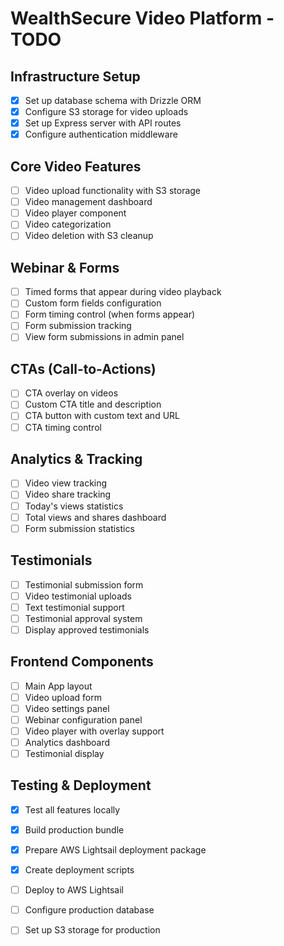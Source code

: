# WealthSecure Video Platform - TODO

## Infrastructure Setup
- [x] Set up database schema with Drizzle ORM
- [x] Configure S3 storage for video uploads
- [x] Set up Express server with API routes
- [x] Configure authentication middleware

## Core Video Features
- [ ] Video upload functionality with S3 storage
- [ ] Video management dashboard
- [ ] Video player component
- [ ] Video categorization
- [ ] Video deletion with S3 cleanup

## Webinar & Forms
- [ ] Timed forms that appear during video playback
- [ ] Custom form fields configuration
- [ ] Form timing control (when forms appear)
- [ ] Form submission tracking
- [ ] View form submissions in admin panel

## CTAs (Call-to-Actions)
- [ ] CTA overlay on videos
- [ ] Custom CTA title and description
- [ ] CTA button with custom text and URL
- [ ] CTA timing control

## Analytics & Tracking
- [ ] Video view tracking
- [ ] Video share tracking
- [ ] Today's views statistics
- [ ] Total views and shares dashboard
- [ ] Form submission statistics

## Testimonials
- [ ] Testimonial submission form
- [ ] Video testimonial uploads
- [ ] Text testimonial support
- [ ] Testimonial approval system
- [ ] Display approved testimonials

## Frontend Components
- [ ] Main App layout
- [ ] Video upload form
- [ ] Video settings panel
- [ ] Webinar configuration panel
- [ ] Video player with overlay support
- [ ] Analytics dashboard
- [ ] Testimonial display

## Testing & Deployment
- [x] Test all features locally
- [x] Build production bundle
- [x] Prepare AWS Lightsail deployment package
- [x] Create deployment scripts
- [ ] Deploy to AWS Lightsail
- [ ] Configure production database
- [ ] Set up S3 storage for production

